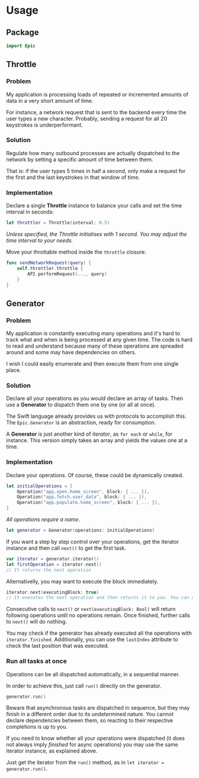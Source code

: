 # Usage

## Package
```swift
import Epic
```

## Throttle

### Problem

My application is processing loads of repeated or incremented amounts of data in a very short amount of time.

For instance, a network request that is sent to the backend every time the user types a new character. Probably, sending a request for all 20 keystrokes is underperformant.

### Solution

Regulate how many outbound processes are actually dispatched to the network by setting a specific amount of time between them.

That is: if the user types 5 times in half a second, only make a request for the first and the last keystrokes in that window of time.

### Implementation

Declare a single **Throttle** instance to balance your calls and set the time interval in seconds:
```swift
let throttler = Throttle(interval: 0.5)
```
*Unless specified, the Throttle initialises with 1 second. You may adjust the time interval to your needs.*

Move your throttable method inside the `throttle` closure:
```swift
func sendNetworkRequest(query) {
    self.throttler.throttle { 
        API.performRequest(..., query)
    }
}
```

## Generator

### Problem

My application is constantly executing many operations and it's hard to track what and when is being processed at any given time. The code is hard to read and understand because many of these operations are spreaded around and some may have dependencies on others.

I wish I could easily enumerate and then execute them from one single place.

### Solution

Declare all your operations as you would declare an array of tasks. Then use a **Generator** to dispatch them one by one (or all at once).

The Swift language already provides us with protocols to accomplish this. The `Epic.Generator` is an abstraction, ready for consumption.

A **Generator** is just another kind of *iterator*, as `for each` or `while`, for instance. This version simply takes an array and yields the values one at a time.

### Implementation

Declare your operations. Of course, these could be dynamically created.

```swift
let initialOperations = [
    Operation("app.open.home_screen", block: { ... }),
    Operation("app.fetch.user_data", block: { ... }),
    Operation("app.populate.home_screen", block: { ... }),
]
```
*All operations require a name*.

```swift
let generator = Generator(operations: initialOperations)
```

If you want a step by step control over your operations, get the iterator instance and then call `next()` to get the first task.

```swift
var iterator = generator.iterator()
let firstOperation = iterator.next()
// It returns the next operation
```

Alternativelly, you may want to execute the block immediately.
```swift
iterator.next(executingBlock: true) 
// It executes the next operation and then returns it to you. You can of course discard the result, as in the example above.
```

Consecutive calls to `next()` or `next(executingBlock: Bool)` will return following operations until no operations remain. Once finished, further calls to `next()` will do nothing.

You may check if the generator has already executed all the operations with `iterator.finished`. Additionally, you can use the `lastIndex` attribute to check the last position that was executed.


### Run all tasks at once
Operations can be all dispatched automatically, in a sequential manner.

In order to achieve this, just call `run()` directly on the generator.
```swift
generator.run()
```

Beware that asynchronous tasks are dispatched in sequence, but they may finish in a different order due to its undetermined nature. You cannot declare dependencies between them, so reacting to their respective completions is up to you.

If you need to know whether all your operations were dispatched (it does not always imply *finished* for async operations) you may use the same iterator instance, as explained above. 

Just get the iterator from the `run()` method, as in `let iterator = generator.run()`.